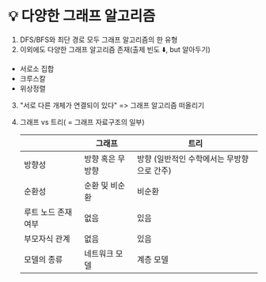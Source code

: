 # 💡 다양한 그래프 알고리즘

1. DFS/BFS와 최단 경로 모두 그래프 알고리즘의 한 유형
2. 이외에도 다양한 그래프 알고리즘 존재(출제 빈도 ⬇️, but 알아두기) 
- 서로소 집합
- 크루스칼
- 위상정렬
3. "서로 다른 개체가 연결되이 있다" => 그래프 알고리즘 떠올리기
4. 그래프 vs 트리( = 그래프 자료구조의 일부)

    | |  그래프  |  트리 
    | - | ----| ----|
    방향성| 방향 혹은 무방향 | 방향 (일반적인 수학에서는 무방향으로 간주)
    순환성 | 순환 및 비순환 | 비순환
    루트 노드 존재 여부| 없음 | 있음
    부모자식 관계 | 없음 | 있음
    모델의 종류 | 네트워크 모델 | 계층 모델
